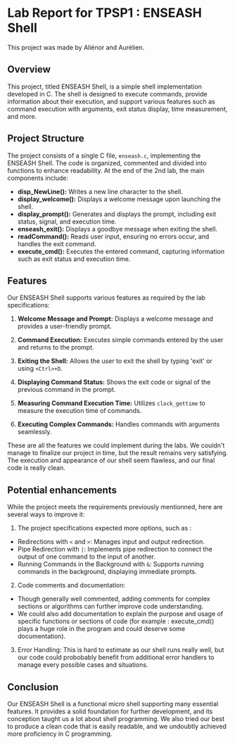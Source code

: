 # Lab Report for TPSP1 : ENSEASH Shell

This project was made by Aliénor and Aurélien.

## Overview
This project, titled ENSEASH Shell, is a simple shell implementation developed in C. The shell is designed to execute commands, provide information about their execution, and support various features such as command execution with arguments, exit status display, time measurement, and more.

## Project Structure
The project consists of a single C file, `enseash.c`, implementing the ENSEASH Shell. The code is organized, commented and divided into functions to enhance readability. At the end of the 2nd lab, the main components include:

- **disp_NewLine():** Writes a new line character to the shell.
- **display_welcome():** Displays a welcome message upon launching the shell.
- **display_prompt():** Generates and displays the prompt, including exit status, signal, and execution time.
- **enseash_exit():** Displays a goodbye message when exiting the shell.
- **readCommand():** Reads user input, ensuring no errors occur, and handles the exit command.
- **execute_cmd():** Executes the entered command, capturing information such as exit status and execution time.

## Features
Our ENSEASH Shell supports various features as required by the lab specifications:

1. **Welcome Message and Prompt:** Displays a welcome message and provides a user-friendly prompt.

2. **Command Execution:** Executes simple commands entered by the user and returns to the prompt.

3. **Exiting the Shell:** Allows the user to exit the shell by typing 'exit' or using `<Ctrl>+D`.

4. **Displaying Command Status:** Shows the exit code or signal of the previous command in the prompt.

5. **Measuring Command Execution Time:** Utilizes `clock_gettime` to measure the execution time of commands.

6. **Executing Complex Commands:** Handles commands with arguments seamlessly.

These are all the features we could implement during the labs. We couldn't manage to finalize our project in time, but the result remains very satisfying. The execution and appearance of our shell seem flawless, and our final code is really clean.

## Potential enhancements
While the project meets the requirements previously mentionned, here are several ways to improve it:

1. The project specifications expected more options, such as :
- Redirections with `<` and `>`: Manages input and output redirection.
- Pipe Redirection with `|`: Implements pipe redirection to connect the output of one command to the input of another.
- Running Commands in the Background with `&`: Supports running commands in the background, displaying immediate prompts.

2. Code comments and documentation:
- Though generally well commented, adding comments for complex sections or algorithms can further improve code understanding.
- We could also add documentation to explain the purpose and usage of specific functions or sections of code (for example : execute_cmd() plays a huge role in the program and could deserve some documentation).

3. Error Handling: This is hard to estimate as our shell runs really well, but our code could probobably benefit from additional error handlers to manage every possible cases and situations.

## Conclusion
Our ENSEASH Shell is a functional micro shell supporting many essential features. It provides a solid foundation for further development, and its conception taught us a lot about shell programming. We also tried our best to produce a clean code that is easily readable, and we undoubtly achieved more proficiency in C programming.

